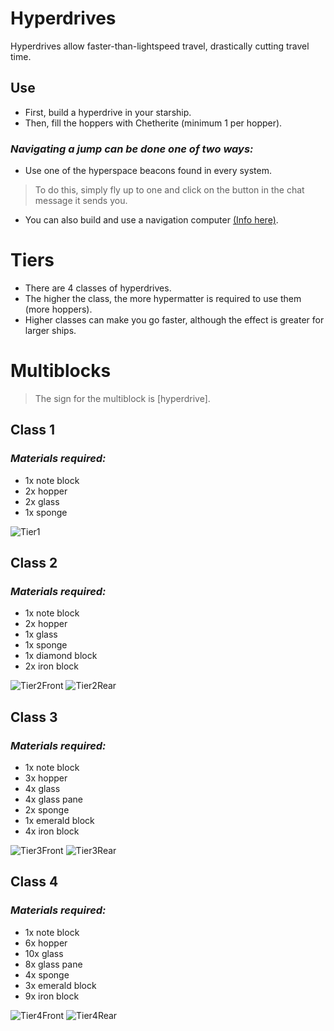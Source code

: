 

# Hyperdrives
Hyperdrives allow faster-than-lightspeed travel, drastically cutting travel time.

## Use
- First, build a hyperdrive in your starship. 
- Then, fill the hoppers with Chetherite (minimum 1 per hopper). 
### *Navigating a jump can be done one of two ways:*
- Use one of the hyperspace beacons found in every system.
> To do this, simply fly up to one and click on the button in the chat message it sends you.
- You can also build and use a navigation computer [(Info here)].

# Tiers
- There are 4 classes of hyperdrives.
- The higher the class, the more hypermatter is required to use them (more hoppers). 
- Higher classes can make you go faster, although the effect is greater for larger ships.

# Multiblocks
> The sign for the multiblock is [hyperdrive].

## Class 1
### *Materials required:*
- 1x note block
- 2x hopper
- 2x glass
- 1x sponge

![Tier1]

## Class 2
### *Materials required:*
- 1x note block
- 2x hopper
- 1x glass
- 1x sponge
- 1x diamond block
- 2x iron block

![Tier2Front]
![Tier2Rear]

## Class 3
### *Materials required:*
- 1x note block
- 3x hopper
- 4x glass
- 4x glass pane
- 2x sponge
- 1x emerald block
- 4x iron block

![Tier3Front]
![Tier3Rear]

## Class 4
### *Materials required:*
- 1x note block
- 6x hopper
- 10x glass
- 8x glass pane
- 4x sponge
- 3x emerald block
- 9x iron block

![Tier4Front]
![Tier4Rear]

[(Info here)]: https://starlegacy.net/wiki/old_pages/navigation_computer
[Tier1]: https://i.imgur.com/nrvcsPS.png
[Tier2Front]: https://i.imgur.com/vzPdKbA.png
[Tier2Rear]: https://i.imgur.com/nPNOoiM.png
[Tier3Front]: https://i.imgur.com/TBHAdaA.png
[Tier3Rear]: https://i.imgur.com/Tkvm7lK.png
[Tier4Front]: https://i.imgur.com/S69uM1T.png
[Tier4Rear]: https://i.imgur.com/cdgFTHf.png